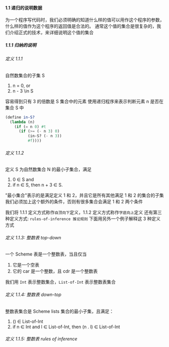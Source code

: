 <script type="text/javascript" src="http://cdn.mathjax.org/mathjax/latest/MathJax.js?config=TeX-AMS-MML_HTMLorMML"></script>
#### 1.1 递归的说明数据
为一个程序写代码时，我们必须明确的知道什么样的值可以用作这个程序的参数，什么样的值作为这个程序的返回值是合法的。
通常这个值的集合是很复杂的，我们介绍正式的技术，来详细说明这个值的集合

##### 1.1.1 归纳的说明
###### 定义 1.1.1
自然数集合的子集 S
1. n = 0, or
2. n - 3 \in S

容易得到只有 3 的倍数是 S 集合中的元素
使用递归程序来表示判断元素 n 是否在集合 S 中
```Scheme
(define in-S?
  (lambda (n)
    (if (= n 0) #t
      (if (>= (- n 3) 0)
          (in-S? (- n 3))
          #f))))
```

###### 定义 1.1.2
定义 S 为自然数集合 N 的最小子集合，满足
1. 0 ∈ S and
2. if n ∈ S, then n + 3 ∈ S.

”最小集合"表示的是满足定义 1 和 2，并且它是所有其他满足 1 和 2 的集合的子集
我们必须加上这个额外的条件，否则有很多集合会满足 1 和 2 两个条件

我们将 1.1.1 定义方式称作`自顶向下`定义，1.1.2 定义方式称作`字底向上`定义
还有第三种定义方式: `rules-of-inference 推论规则`
下面用另外一个例子解释这 3 种定义方式

###### 定义 1.1.3: 整数表 top-down
一个 Scheme 表是一个整数表，当且仅当
1. 它是一个空表
2. 它的 car 是一个整数，且 cdr 是一个整数表

我们用 `Int` 表示整数集合，`List-of-Int` 表示整数表集合

###### 定义 1.1.4: 整数表 down-top
整数表集合是 Scheme lists 集合的最小子集，且满足：
1. () ∈ List-of-Int
2. if n ∈ Int and l ∈ List-of-Int, then (n . l) ∈ List-of-Int

###### 定义 1.1.5: 整数表 rules of inference
